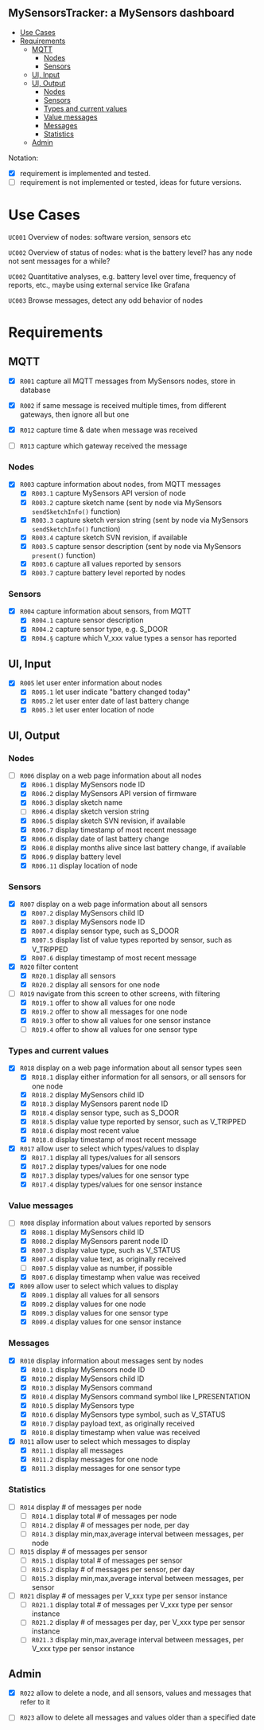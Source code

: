 __MySensorsTracker__: a MySensors dashboard
---

- [Use Cases](#use-cases)
- [Requirements](#requirements)
  - [MQTT](#mqtt)
    - [Nodes](#nodes)
    - [Sensors](#sensors)
  - [UI, Input](#ui-input)
  - [UI, Output](#ui-output)
    - [Nodes](#nodes-1)
    - [Sensors](#sensors-1)
    - [Types and current values](#types-and-current-values)
    - [Value messages](#value-messages)
    - [Messages](#messages)
    - [Statistics](#statistics)
  - [Admin](#admin)

Notation:
- [x] requirement is implemented and tested. 
- [ ] requirement is not implemented or tested, ideas for future versions.

# Use Cases

`UC001` Overview of nodes: software version, sensors etc

`UC002` Overview of status of nodes: what is the battery level? has any node not sent messages for a while?

`UC002` Quantitative analyses, e.g. battery level over time, frequency of reports, etc., maybe using external service like Grafana

`UC003` Browse messages, detect any odd behavior of nodes

# Requirements

## MQTT

- [x] `R001` capture all MQTT messages from MySensors nodes, store in database

- [x] `R002` if same message is received multiple times, from different gateways, then ignore all but one

- [x] `R012` capture time & date when message was received

- [ ] `R013` capture which gateway received the message

### Nodes

- [x] `R003` capture information about nodes, from MQTT messages
  - [x] `R003.1` capture MySensors API version of node
  - [x] `R003.2` capture sketch name (sent by node via MySensors `sendSketchInfo()` function)
  - [x] `R003.3` capture sketch version string (sent by node via MySensors `sendSketchInfo()` function)
  - [x] `R003.4` capture sketch SVN revision, if available
  - [x] `R003.5` capture sensor description (sent by node via MySensors `present()` function)
  - [x] `R003.6` capture all values reported by sensors
  - [x] `R003.7` capture battery level reported by nodes

### Sensors
- [x] `R004` capture information about sensors, from MQTT
  - [x] `R004.1` capture sensor description
  - [x] `R004.2` capture sensor type, e.g. S_DOOR
  - [x] `R004.§` capture which V_xxx value types a sensor has reported

## UI, Input

- [x] `R005` let user enter information about nodes
  - [x] `R005.1` let user indicate "battery changed today"
  - [x] `R005.2` let user enter date of last battery change
  - [x] `R005.3` let user enter location of node

## UI, Output

### Nodes

- [ ] `R006` display on a web page information about all nodes
  - [x] `R006.1` display MySensors node ID
  - [x] `R006.2` display MySensors API version of firmware
  - [x] `R006.3` display sketch name
  - [ ] `R006.4` display sketch version string
  - [x] `R006.5` display sketch SVN revision, if available
  - [x] `R006.7` display timestamp of most recent message
  - [x] `R006.6` display date of last battery change
  - [x] `R006.8` display months alive since last battery change, if available
  - [x] `R006.9` display battery level
  - [x] `R006.11` display location of node

### Sensors

- [x] `R007` display on a web page information about all sensors
  - [x] `R007.2` display MySensors child ID
  - [x] `R007.3` display MySensors node ID
  - [x] `R007.4` display sensor type, such as S_DOOR
  - [x] `R007.5` display list of value types reported by sensor, such as V_TRIPPED
  - [x] `R007.6` display timestamp of most recent message

- [x] `R020` filter content
  - [x] `R020.1` display all sensors
  - [x] `R020.2` display all sensors for one node

- [ ] `R019` navigate from this screen to other screens, with filtering
  - [x] `R019.1` offer to show all values for one node
  - [x] `R019.2` offer to show all messages for one node
  - [x] `R019.3` offer to show all values for one sensor instance
  - [ ] `R019.4` offer to show all values for one sensor type

### Types and current values

- [x] `R018` display on a web page information about all sensor types seen
  - [x] `R018.1` display either information for all sensors, or all sensors for one node
  - [x] `R018.2` display MySensors child ID
  - [x] `R018.3` display MySensors parent node ID
  - [x] `R018.4` display sensor type, such as S_DOOR
  - [x] `R018.5` display value type reported by sensor, such as V_TRIPPED
  - [x] `R018.6` display most recent value
  - [x] `R018.8` display timestamp of most recent message

- [x] `R017` allow user to select which types/values to display
  - [x] `R017.1` display all types/values for all sensors
  - [x] `R017.2` display types/values for one node
  - [x] `R017.3` display types/values for one sensor type
  - [x] `R017.4` display types/values for one sensor instance

### Value messages

- [ ] `R008` display information about values reported by sensors
  - [x] `R008.1` display MySensors child ID
  - [x] `R008.2` display MySensors parent node ID
  - [x] `R007.3` display value type, such as V_STATUS
  - [x] `R007.4` display value text, as originally received
  - [ ] `R007.5` display value as number, if possible
  - [x] `R007.6` display timestamp when value was received

- [x] `R009` allow user to select which values to display
  - [x] `R009.1` display all values for all sensors
  - [x] `R009.2` display values for one node
  - [x] `R009.3` display values for one sensor type
  - [x] `R009.4` display values for one sensor instance

### Messages

- [x] `R010` display information about messages sent by nodes
  - [x] `R010.1` display MySensors node ID
  - [x] `R010.2` display MySensors child ID
  - [x] `R010.3` display MySensors command
  - [x] `R010.4` display MySensors command symbol like I_PRESENTATION
  - [x] `R010.5` display MySensors type
  - [x] `R010.6` display MySensors type symbol, such as V_STATUS
  - [x] `R010.7` display payload text, as originally received
  - [x] `R010.8` display timestamp when value was received

- [x] `R011` allow user to select which messages to display
  - [x] `R011.1` display all messages
  - [x] `R011.2` display messages for one node
  - [x] `R011.3` display messages for one sensor type

### Statistics

- [ ] `R014` display # of messages per node
  - [ ] `R014.1` display total # of messages per node
  - [ ] `R014.2` display # of messages per node, per day
  - [ ] `R014.3` display min,max,average interval between messages, per node

- [ ] `R015` display # of messages per sensor
  - [ ] `R015.1` display total # of messages per sensor
  - [ ] `R015.2` display # of messages per sensor, per day
  - [ ] `R015.3` display min,max,average interval between messages, per sensor

- [ ] `R021` display # of messages per V_xxx type per sensor instance
  - [ ] `R021.1` display total # of messages per V_xxx type per sensor instance
  - [ ] `R021.2` display # of messages per day, per V_xxx type per sensor instance
  - [ ] `R021.3` display min,max,average interval between messages, per V_xxx type per sensor instance

## Admin

- [x] `R022` allow to delete a node, and all sensors, values and messages that refer to it

- [ ] `R023` allow to delete all messages and values older than a specified date

